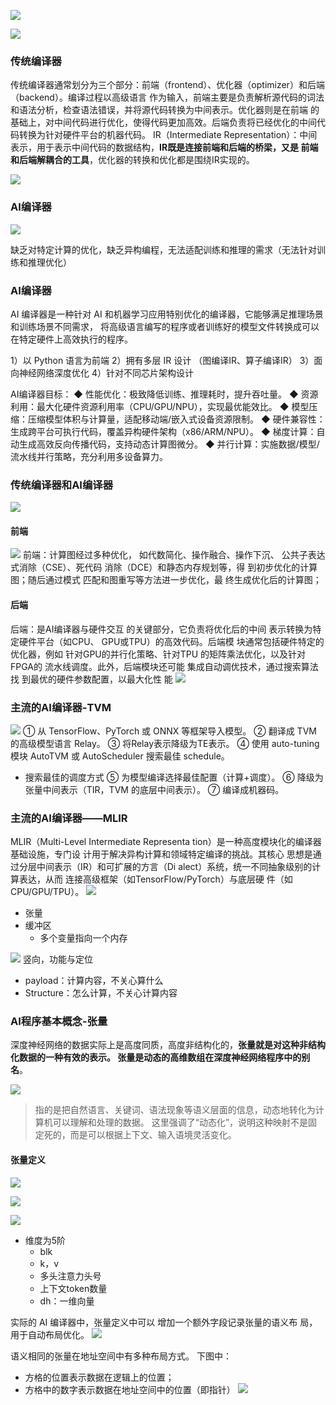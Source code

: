 ![](asserts/Pasted%20image%2020250819154432.png)


![](asserts/Pasted%20image%2020250819155706.png)


### 传统编译器
传统编译器通常划分为三个部分：前端（frontend）、优化器（optimizer）和后端（backend）。编译过程以高级语言 作为输入，前端主要是负责解析源代码的词法和语法分析，检查语法错误，并将源代码转换为中间表示。优化器则是在前端 的基础上，对中间代码进行优化，使得代码更加高效。后端负责将已经优化的中间代码转换为针对硬件平台的机器代码。
IR（Intermediate Representation）：中间表示，用于表示中间代码的数据结构，**IR既是连接前端和后端的桥梁，又是 前端和后端解耦合的工具**，优化器的转换和优化都是围绕IR实现的。

![](asserts/Pasted%20image%2020250819160403.png)
### AI编译器
![](asserts/Pasted%20image%2020250819160524.png)

缺乏对特定计算的优化，缺乏异构编程，无法适配训练和推理的需求（无法针对训练和推理优化）

### AI编译器
AI 编译器是一种针对 AI 和机器学习应用特别优化的编译器，它能够满足推理场景和训练场景不同需求， 将高级语言编写的程序或者训练好的模型文件转换成可以在特定硬件上高效执行的程序。 

1）以 Python 语言为前端
2）拥有多层 IR 设计 （图编译IR、算子编译IR）
3）面向神经网络深度优化 
4）针对不同芯片架构设计 

AI编译器目标： 
◆ 性能优化：极致降低训练、推理耗时，提升吞吐量。 
◆ 资源利用：最大化硬件资源利用率（CPU/GPU/NPU），实现最优能效比。 
◆ 模型压缩：压缩模型体积与计算量，适配移动端/嵌入式设备资源限制。 
◆ 硬件兼容性：生成跨平台可执行代码，覆盖异构硬件架构（x86/ARM/NPU）。 
◆ 梯度计算：自动生成高效反向传播代码，支持动态计算图微分。 
◆ 并行计算：实施数据/模型/流水线并行策略，充分利用多设备算力。

### 传统编译器和AI编译器
![](asserts/Pasted%20image%2020250819160959.png)

#### 前端

![](asserts/Pasted%20image%2020250819161503.png)
前端：计算图经过多种优化， 如代数简化、操作融合、操作下沉、 公共子表达式消除（CSE）、死代码 消除（DCE）和静态内存规划等，得 到初步优化的计算图；随后通过模式 匹配和图重写等方法进一步优化，最 终生成优化后的计算图；

#### 后端
后端：是AI编译器与硬件交互 的关键部分，它负责将优化后的中间 表示转换为特定硬件平台（如CPU、 GPU或TPU）的高效代码。后端模 块通常包括硬件特定的优化器，例如 针对GPU的并行化策略、针对TPU 的矩阵乘法优化，以及针对FPGA的 流水线调度。此外，后端模块还可能 集成自动调优技术，通过搜索算法找 到最优的硬件参数配置，以最大化性 能
![](asserts/Pasted%20image%2020250819161545.png)

### 主流的AI编译器-TVM
![](asserts/Pasted%20image%2020250819161811.png)
① 从 TensorFlow、PyTorch 或 ONNX 等框架导入模型。
② 翻译成 TVM 的高级模型语言 Relay。 
③ 将Relay表示降级为TE表示。 
④ 使用 auto-tuning 模块 AutoTVM 或 AutoScheduler 搜索最佳 schedule。
- 搜索最佳的调度方式
⑤ 为模型编译选择最佳配置（计算+调度）。
⑥ 降级为张量中间表示（TIR，TVM 的底层中间表示）。 
⑦ 编译成机器码。
### 主流的AI编译器——MLIR

MLIR（Multi-Level Intermediate Representa tion）是一种高度模块化的编译器基础设施，专门设 计用于解决异构计算和领域特定编译的挑战。其核心 思想是通过分层中间表示（IR）和可扩展的方言（Di alect）系统，统一不同抽象级别的计算表达，从而 连接高级框架（如TensorFlow/PyTorch）与底层硬 件（如CPU/GPU/TPU）。
![](asserts/Pasted%20image%2020250819162314.png)
- 张量
- 缓冲区
	- 多个变量指向一个内存

![](asserts/Pasted%20image%2020250819162731.png)
竖向，功能与定位

- payload：计算内容，不关心算什么
- Structure：怎么计算，不关心计算内容


### AI程序基本概念-张量
深度神经网络的数据实际上是高度同质，高度非结构化的，**张量就是对这种非结构化数据的一种有效的表示。 张量是动态的高维数组在深度神经网络程序中的别名**。

![](asserts/Pasted%20image%2020250819163040.png)

>指的是把自然语言、关键词、语法现象等语义层面的信息，动态地转化为计算机可以理解和处理的数据。
>这里强调了“动态化”，说明这种映射不是固定死的，而是可以根据上下文、输入语境灵活变化。
#### 张量定义
![](asserts/Pasted%20image%2020250819163530.png)

![](asserts/Pasted%20image%2020250819163638.png)

![](asserts/Pasted%20image%2020250819163738.png)
- 维度为5阶
	- blk
	- k，v
	- 多头注意力头号
	- 上下文token数量
	- dh：一维向量

实际的 AI 编译器中，张量定义中可以 增加一个额外字段记录张量的语义布 局，用于自动布局优化。 
![](asserts/Pasted%20image%2020250819163934.png)


语义相同的张量在地址空间中有多种布局方式。 下图中： 
- 方格的位置表示数据在逻辑上的位置； 
- 方格中的数字表示数据在地址空间中的位置（即指针）
![](asserts/Pasted%20image%2020250819164009.png)